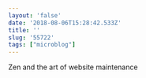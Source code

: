 ```yaml
---
layout: 'false'
date: '2018-08-06T15:28:42.533Z'
title: ''
slug: '55722'
tags: ["microblog"]
---
```

Zen and the art of website maintenance
